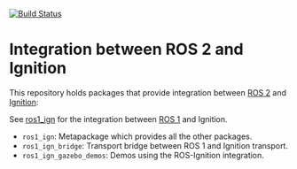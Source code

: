 [![Build Status](https://travis-ci.org/osrf/ros1_ign.svg?branch=master)](https://travis-ci.org/osrf/ros1_ign.svg?branch=master)

# Integration between ROS 2 and Ignition

This repository holds packages that provide integration between
[ROS 2](https://index.ros.org/doc/ros2/) and [Ignition](https://ignitionrobotics.org):

See [ros1_ign](https://github.com/osrf/ros1_ign) for the integration
between [ROS 1](http://www.ros.org/) and Ignition.

* `ros1_ign`: Metapackage which provides all the other packages.
* `ros1_ign_bridge`: Transport bridge between ROS 1 and Ignition transport.
* `ros1_ign_gazebo_demos`: Demos using the ROS-Ignition integration.

